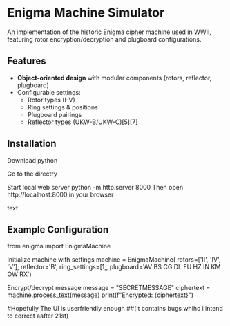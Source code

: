 # Enigma Machine Simulator

An implementation of the historic Enigma cipher machine used in WWII, featuring rotor encryption/decryption and plugboard configurations.

## Features
- **Object-oriented design** with modular components (rotors, reflector, plugboard)
- Configurable settings:
  - Rotor types (I-V)
  - Ring settings & positions
  - Plugboard pairings
  - Reflector types (UKW-B/UKW-C)[5][7]

## Installation

Download python

Go to the directry

Start local web server
python -m http.server 8000
Then open http://localhost:8000 in your browser

text

## Example Configuration
from enigma import EnigmaMachine

Initialize machine with settings
machine = EnigmaMachine(
rotors=['II', 'IV', 'V'],
reflector='B',
ring_settings=[1,,
plugboard='AV BS CG DL FU HZ IN KM OW RX')

Encrypt/decrypt message
message = "SECRETMESSAGE"
ciphertext = machine.process_text(message)
print(f"Encrypted: {ciphertext}")

#Hopefully The UI is userfriendly enough
##(it contains bugs whihc i intend to correct aafter 21st)
